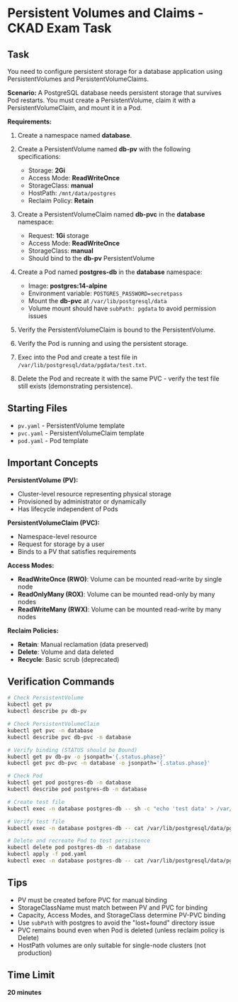 # Persistent Volumes and Claims - CKAD Exam Task

## Task

You need to configure persistent storage for a database application using PersistentVolumes and PersistentVolumeClaims.

**Scenario:**
A PostgreSQL database needs persistent storage that survives Pod restarts. You must create a PersistentVolume, claim it with a PersistentVolumeClaim, and mount it in a Pod.

**Requirements:**

1. Create a namespace named **database**.

2. Create a PersistentVolume named **db-pv** with the following specifications:
   - Storage: **2Gi**
   - Access Mode: **ReadWriteOnce**
   - StorageClass: **manual**
   - HostPath: `/mnt/data/postgres`
   - Reclaim Policy: **Retain**

3. Create a PersistentVolumeClaim named **db-pvc** in the **database** namespace:
   - Request: **1Gi** storage
   - Access Mode: **ReadWriteOnce**
   - StorageClass: **manual**
   - Should bind to the **db-pv** PersistentVolume

4. Create a Pod named **postgres-db** in the **database** namespace:
   - Image: **postgres:14-alpine**
   - Environment variable: `POSTGRES_PASSWORD=secretpass`
   - Mount the **db-pvc** at `/var/lib/postgresql/data`
   - Volume mount should have `subPath: pgdata` to avoid permission issues

5. Verify the PersistentVolumeClaim is bound to the PersistentVolume.

6. Verify the Pod is running and using the persistent storage.

7. Exec into the Pod and create a test file in `/var/lib/postgresql/data/pgdata/test.txt`.

8. Delete the Pod and recreate it with the same PVC - verify the test file still exists (demonstrating persistence).

## Starting Files

- `pv.yaml` - PersistentVolume template
- `pvc.yaml` - PersistentVolumeClaim template
- `pod.yaml` - Pod template

## Important Concepts

**PersistentVolume (PV):**
- Cluster-level resource representing physical storage
- Provisioned by administrator or dynamically
- Has lifecycle independent of Pods

**PersistentVolumeClaim (PVC):**
- Namespace-level resource
- Request for storage by a user
- Binds to a PV that satisfies requirements

**Access Modes:**
- **ReadWriteOnce (RWO)**: Volume can be mounted read-write by single node
- **ReadOnlyMany (ROX)**: Volume can be mounted read-only by many nodes
- **ReadWriteMany (RWX)**: Volume can be mounted read-write by many nodes

**Reclaim Policies:**
- **Retain**: Manual reclamation (data preserved)
- **Delete**: Volume and data deleted
- **Recycle**: Basic scrub (deprecated)

## Verification Commands

```bash
# Check PersistentVolume
kubectl get pv
kubectl describe pv db-pv

# Check PersistentVolumeClaim
kubectl get pvc -n database
kubectl describe pvc db-pvc -n database

# Verify binding (STATUS should be Bound)
kubectl get pv db-pv -o jsonpath='{.status.phase}'
kubectl get pvc db-pvc -n database -o jsonpath='{.status.phase}'

# Check Pod
kubectl get pod postgres-db -n database
kubectl describe pod postgres-db -n database

# Create test file
kubectl exec -n database postgres-db -- sh -c "echo 'test data' > /var/lib/postgresql/data/pgdata/test.txt"

# Verify test file
kubectl exec -n database postgres-db -- cat /var/lib/postgresql/data/pgdata/test.txt

# Delete and recreate Pod to test persistence
kubectl delete pod postgres-db -n database
kubectl apply -f pod.yaml
kubectl exec -n database postgres-db -- cat /var/lib/postgresql/data/pgdata/test.txt
```

## Tips

- PV must be created before PVC for manual binding
- StorageClassName must match between PV and PVC for binding
- Capacity, Access Modes, and StorageClass determine PV-PVC binding
- Use `subPath` with postgres to avoid the "lost+found" directory issue
- PVC remains bound even when Pod is deleted (unless reclaim policy is Delete)
- HostPath volumes are only suitable for single-node clusters (not production)

## Time Limit

**20 minutes**
